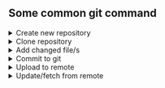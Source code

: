 <h2> Some common git command </h2>

<details>
    <summary>Create new repository</summary>

```
git init 
```
</details>

<details>
    <summary>Clone repository</summary>

```
git clone remote_link_address
```
</details>
<details>
    <summary>Add changed file/s</summary>
<p>Single file</p>

```
git add file_name.extention
``` 
<p>Folder</p>

```
git add /folder_name
```
<p>All changed files</p>

```
git add .
```
</details>

<details>
    <summary>Commit to git</summary>

```
git commit -m "write your commit message" 
```
</details>

<details>
    <summary>Upload to remote</summary>

```
git push
```
</details>

<details>
    <summary>Update/fetch from remote</summary>

```
git pull
```
</details>
